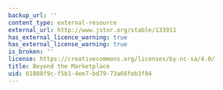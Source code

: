 ```yaml
---
backup_url: ''
content_type: external-resource
external_url: http://www.jstor.org/stable/133911
has_external_licence_warning: true
has_external_license_warning: true
is_broken: ''
license: https://creativecommons.org/licenses/by-nc-sa/4.0/
title: Beyond the Marketplace
uid: 61888f9c-f5b1-4ee7-bd79-73a66feb3f84
---
```

